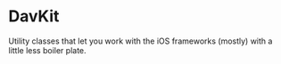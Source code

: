 DavKit
=

Utility classes that let you work with the iOS frameworks (mostly) with a little less boiler plate.
